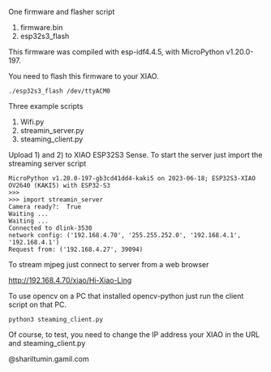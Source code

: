 
One firmware and flasher script
1) firmware.bin
2) esp32s3_flash

This firmware was compiled with esp-idf4.4.5, with MicroPython v1.20.0-197.

You need to flash this firmware to your XIAO.

```
./esp32s3_flash /dev/ttyACM0
```

Three example scripts
1) Wifi.py
2) streamin_server.py
3) steaming_client.py

Upload 1) and 2) to XIAO ESP32S3 Sense.
To start the server just import the streaming server script

```
MicroPython v1.20.0-197-gb3cd41dd4-kaki5 on 2023-06-18; ESP32S3-XIAO OV2640 (KAKI5) with ESP32-S3
>>> 
>>> import streamin_server
Camera ready?:  True
Waiting ...
Waiting ...
Connected to dlink-3530
network config: ('192.168.4.70', '255.255.252.0', '192.168.4.1', '192.168.4.1')
Request from: ('192.168.4.27', 39094)

```

To stream mjpeg just connect to server from a web browser

http://192.168.4.70/xiao/Hi-Xiao-Ling

To use opencv on a PC that installed opencv-python just run the client script
on that PC.

```
python3 steaming_client.py
```

Of course, to test, you need to change the IP address your XIAO in the URL and steaming_client.py

@shariltumin.gamil.com

